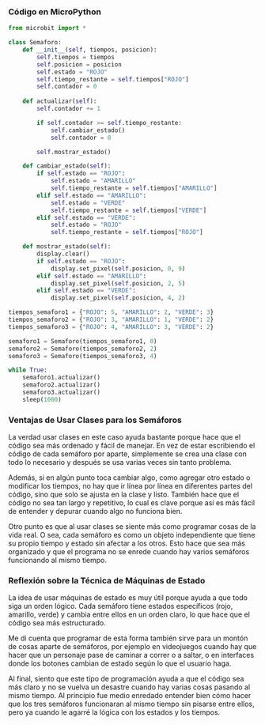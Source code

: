 ### **Código en MicroPython**  

```python
from microbit import *

class Semaforo:
    def __init__(self, tiempos, posicion):
        self.tiempos = tiempos
        self.posicion = posicion
        self.estado = "ROJO"
        self.tiempo_restante = self.tiempos["ROJO"]
        self.contador = 0  
    
    def actualizar(self):
        self.contador += 1

        if self.contador >= self.tiempo_restante:
            self.cambiar_estado()
            self.contador = 0  

        self.mostrar_estado()

    def cambiar_estado(self):
        if self.estado == "ROJO":
            self.estado = "AMARILLO"
            self.tiempo_restante = self.tiempos["AMARILLO"]
        elif self.estado == "AMARILLO":
            self.estado = "VERDE"
            self.tiempo_restante = self.tiempos["VERDE"]
        elif self.estado == "VERDE":
            self.estado = "ROJO"
            self.tiempo_restante = self.tiempos["ROJO"]

    def mostrar_estado(self):
        display.clear()
        if self.estado == "ROJO":
            display.set_pixel(self.posicion, 0, 9)  
        elif self.estado == "AMARILLO":
            display.set_pixel(self.posicion, 2, 5)  
        elif self.estado == "VERDE":
            display.set_pixel(self.posicion, 4, 2)  

tiempos_semaforo1 = {"ROJO": 5, "AMARILLO": 2, "VERDE": 3}
tiempos_semaforo2 = {"ROJO": 3, "AMARILLO": 1, "VERDE": 2}
tiempos_semaforo3 = {"ROJO": 4, "AMARILLO": 3, "VERDE": 2}

semaforo1 = Semaforo(tiempos_semaforo1, 0)
semaforo2 = Semaforo(tiempos_semaforo2, 2)
semaforo3 = Semaforo(tiempos_semaforo3, 4)

while True:
    semaforo1.actualizar()
    semaforo2.actualizar()
    semaforo3.actualizar()
    sleep(1000)  
```

### **Ventajas de Usar Clases para los Semáforos**  

La verdad usar clases en este caso ayuda bastante porque hace que el código sea más ordenado y fácil de manejar. En vez de estar escribiendo el código de cada semáforo por aparte, simplemente se crea una clase con todo lo necesario y después se usa varias veces sin tanto problema.  

Además, si en algún punto toca cambiar algo, como agregar otro estado o modificar los tiempos, no hay que ir línea por línea en diferentes partes del código, sino que solo se ajusta en la clase y listo. También hace que el código no sea tan largo y repetitivo, lo cual es clave porque así es más fácil de entender y depurar cuando algo no funciona bien.  

Otro punto es que al usar clases se siente más como programar cosas de la vida real. O sea, cada semáforo es como un objeto independiente que tiene su propio tiempo y estado sin afectar a los otros. Esto hace que sea más organizado y que el programa no se enrede cuando hay varios semáforos funcionando al mismo tiempo.  

### **Reflexión sobre la Técnica de Máquinas de Estado**  

La idea de usar máquinas de estado es muy útil porque ayuda a que todo siga un orden lógico. Cada semáforo tiene estados específicos (rojo, amarillo, verde) y cambia entre ellos en un orden claro, lo que hace que el código sea más estructurado.  

Me di cuenta que programar de esta forma también sirve para un montón de cosas aparte de semáforos, por ejemplo en videojuegos cuando hay que hacer que un personaje pase de caminar a correr o a saltar, o en interfaces donde los botones cambian de estado según lo que el usuario haga.  

Al final, siento que este tipo de programación ayuda a que el código sea más claro y no se vuelva un desastre cuando hay varias cosas pasando al mismo tiempo. Al principio fue medio enredado entender bien cómo hacer que los tres semáforos funcionaran al mismo tiempo sin pisarse entre ellos, pero ya cuando le agarré la lógica con los estados y los tiempos.
